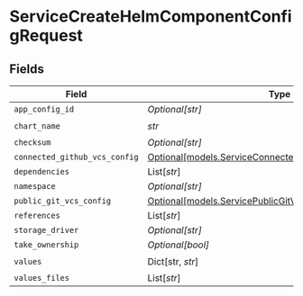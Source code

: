 # ServiceCreateHelmComponentConfigRequest


## Fields

| Field                                                                                                          | Type                                                                                                           | Required                                                                                                       | Description                                                                                                    |
| -------------------------------------------------------------------------------------------------------------- | -------------------------------------------------------------------------------------------------------------- | -------------------------------------------------------------------------------------------------------------- | -------------------------------------------------------------------------------------------------------------- |
| `app_config_id`                                                                                                | *Optional[str]*                                                                                                | :heavy_minus_sign:                                                                                             | N/A                                                                                                            |
| `chart_name`                                                                                                   | *str*                                                                                                          | :heavy_check_mark:                                                                                             | N/A                                                                                                            |
| `checksum`                                                                                                     | *Optional[str]*                                                                                                | :heavy_minus_sign:                                                                                             | N/A                                                                                                            |
| `connected_github_vcs_config`                                                                                  | [Optional[models.ServiceConnectedGithubVCSConfigRequest]](../models/serviceconnectedgithubvcsconfigrequest.md) | :heavy_minus_sign:                                                                                             | N/A                                                                                                            |
| `dependencies`                                                                                                 | List[*str*]                                                                                                    | :heavy_minus_sign:                                                                                             | N/A                                                                                                            |
| `namespace`                                                                                                    | *Optional[str]*                                                                                                | :heavy_minus_sign:                                                                                             | N/A                                                                                                            |
| `public_git_vcs_config`                                                                                        | [Optional[models.ServicePublicGitVCSConfigRequest]](../models/servicepublicgitvcsconfigrequest.md)             | :heavy_minus_sign:                                                                                             | N/A                                                                                                            |
| `references`                                                                                                   | List[*str*]                                                                                                    | :heavy_minus_sign:                                                                                             | N/A                                                                                                            |
| `storage_driver`                                                                                               | *Optional[str]*                                                                                                | :heavy_minus_sign:                                                                                             | N/A                                                                                                            |
| `take_ownership`                                                                                               | *Optional[bool]*                                                                                               | :heavy_minus_sign:                                                                                             | N/A                                                                                                            |
| `values`                                                                                                       | Dict[str, *str*]                                                                                               | :heavy_check_mark:                                                                                             | N/A                                                                                                            |
| `values_files`                                                                                                 | List[*str*]                                                                                                    | :heavy_minus_sign:                                                                                             | N/A                                                                                                            |